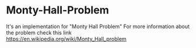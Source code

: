 # Monty-Hall-Problem
It's an implementation for "Monty Hall Problem"
For more information about the problem check this link
https://en.wikipedia.org/wiki/Monty_Hall_problem
